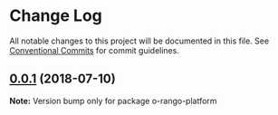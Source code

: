 # Change Log

All notable changes to this project will be documented in this file.
See [Conventional Commits](https://conventionalcommits.org) for commit guidelines.

<a name="0.0.1"></a>
## [0.0.1](https://github.com/o-rango/o-rango-platform/compare/v0.0.1-0...v0.0.1) (2018-07-10)

**Note:** Version bump only for package o-rango-platform
